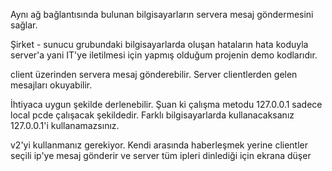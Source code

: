 Aynı ağ bağlantısında bulunan bilgisayarların servera mesaj göndermesini sağlar.


Şirket - sunucu grubundaki bilgisayarlarda oluşan hataların hata koduyla server'a yani IT'ye iletilmesi için yapmış olduğum projenin demo kodlarıdır.

client üzerinden servera mesaj gönderebilir. Server clientlerden gelen mesajları okuyabilir.

İhtiyaca uygun şekilde derlenebilir. Şuan ki çalışma metodu 127.0.0.1 sadece local pcde çalışacak şekildedir. Farklı bilgisayarlarda kullanacaksanız 127.0.0.1'i kullanamazsınız. 

v2'yi kullanmanız gerekiyor. Kendi arasında haberleşmek yerine clientler seçili ip'ye mesaj gönderir ve server tüm ipleri dinlediği için ekrana düşer
